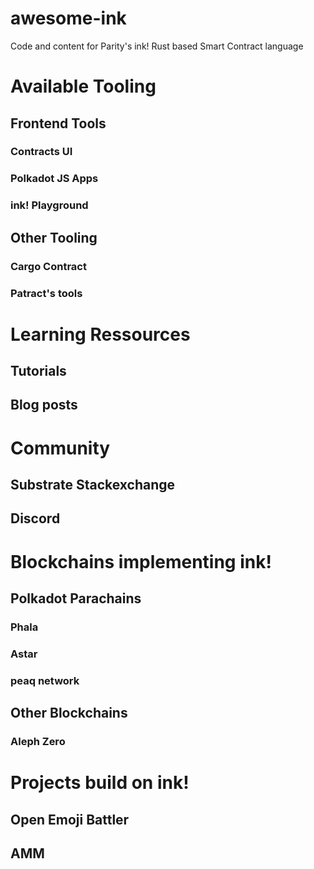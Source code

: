 # awesome-ink
Code and content for Parity's ink! Rust based Smart Contract language
# Available Tooling
## Frontend Tools
### Contracts UI
### Polkadot JS Apps
### ink! Playground
## Other Tooling
### Cargo Contract
### Patract's tools

# Learning Ressources
## Tutorials
## Blog posts

# Community
## Substrate Stackexchange
## Discord

# Blockchains implementing ink!
## Polkadot Parachains
### Phala
### Astar
### peaq network
## Other Blockchains
### Aleph Zero

# Projects build on ink!
## Open Emoji Battler
## AMM

